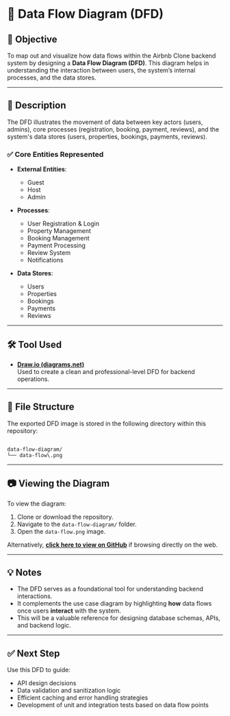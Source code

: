 # 🔁 Data Flow Diagram (DFD)

## 📝 Objective

To map out and visualize how data flows within the Airbnb Clone backend system by designing a **Data Flow Diagram (DFD)**. This diagram helps in understanding the interaction between users, the system’s internal processes, and the data stores.

---

## 📐 Description

The DFD illustrates the movement of data between key actors (users, admins), core processes (registration, booking, payment, reviews), and the system's data stores (users, properties, bookings, payments, reviews).

### ✅ Core Entities Represented

- **External Entities**:
  - Guest
  - Host
  - Admin

- **Processes**:
  - User Registration & Login
  - Property Management
  - Booking Management
  - Payment Processing
  - Review System
  - Notifications

- **Data Stores**:
  - Users
  - Properties
  - Bookings
  - Payments
  - Reviews

---

## 🛠 Tool Used

- [**Draw.io (diagrams.net)**](https://draw.io)  
  Used to create a clean and professional-level DFD for backend operations.

---

## 📁 File Structure

The exported DFD image is stored in the following directory within this repository:

```

data-flow-diagram/
└── data-flow\.png

```

---

## 📷 Viewing the Diagram

To view the diagram:

1. Clone or download the repository.
2. Navigate to the `data-flow-diagram/` folder.
3. Open the `data-flow.png` image.

Alternatively, [**click here to view on GitHub**](./data-flow-diagram/data-flow.png) if browsing directly on the web.

---

## 💡 Notes

- The DFD serves as a foundational tool for understanding backend interactions.
- It complements the use case diagram by highlighting **how** data flows once users **interact** with the system.
- This will be a valuable reference for designing database schemas, APIs, and backend logic.

---

## ✅ Next Step

Use this DFD to guide:
- API design decisions
- Data validation and sanitization logic
- Efficient caching and error handling strategies
- Development of unit and integration tests based on data flow points

